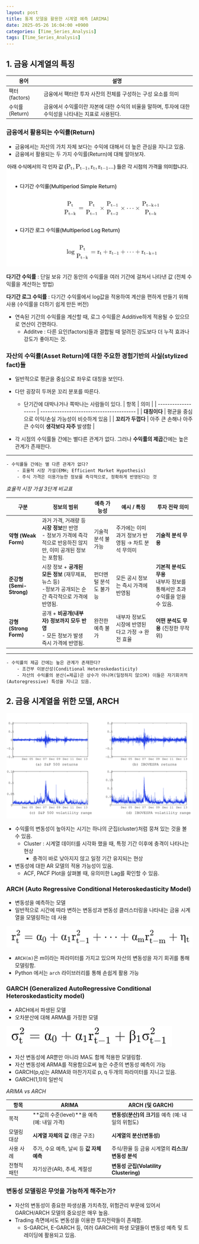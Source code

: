 ```yaml
---
layout: post
title: 통계 모델을 활용한 시계열 예측 [ARIMA]
date: 2025-05-26 16:04:00 +0900
categories: [Time_Series_Analysis]
tags: [Time_Series_Analysis]
---
```



## 1. 금융 시계열의 특징

|용어|설명|
|---|---|
|팩터(factors)|금융에서 팩터란 투자 사잔의 전체를 구성하는 구성 요소를 의미|
|수익률(Return)|금융에서 수익률이란 자본에 대한 수익의 비율을 말하며, 투자에 대한 수익성을 나타내는 지표로 사용된다.|

### 금융에서 활용되는 수익률(Return)

- 금융에서는 자산의 가치 자체 보다는 수익에 대해서 더 높은 관심을 지니고 있음.
- 금융에서 활용되는 두 가지 수익률(Return)에 대해 알아보자.

![250526_1.png](/assets/img/posts/250526_1.png)

**다기간 수익률** : 단일 보유 기간 동안의 수익률을 여러 기간에 걸쳐서 나타낸 값 (전체 수익률을 계산하는 방법)

**다기간 로그 수익률** : 다기간 수익률에서 log값을 적용하여 계산을 편하게 만들기 위해 사용 (수익률을 더하기 쉽게 만든 버전)

- 연속된 기간의 수익률을 계산할 때, 로그 수익률은 Additive하게 적용될 수 있으므로 연산이 간편하다.
    - Additve : 다른 요인(factors)들과 결합될 때 알려진 강도보다 더 누적 효과나 강도가 좋아지는 것.

### 자산의 수익률(Asset Return)에 대한 주요한 경험기반의 사실(stylized fact)들

- 일반적으로 평균을 중심으로 좌우로 대칭을 보인다.
- 다만 굉장히 두꺼운 꼬리 분포를 따른다.
    - 단기간에 대박나거나 쪽박나는 사람들이 있다.
    | 항목                  | 의미                                       |
| ------------------- | ---------------------------------------- |
| **대칭이다**            | 평균을 중심으로 이익/손실 가능성이 비슷하게 있음              |
| **꼬리가 두껍다**         | 아주 큰 손해나 아주 큰 수익이 **생각보다 자주** 발생함        |


- 각 시점의 수익률들 간에는 별다른 관계가 없다. 그러나 **수익률의 제곱**간에는 높은 관계가 존재한다.
---
    - 수익률들 간에는 별 다른 관계가 없다?
        - 효율적 시장 가설(EMH; Efficient Market Hypothesis)
        - 주식 가격은 이용가능한 정보를 즉각적으로, 정확하게 반영된다는 것
        
*효율적 시장 가설 3단계 비교표*

| 구분                    | 정보의 범위                             | 예측 가능성       | 예시 / 특징                        | 투자 전략 의미                |
| --------------------- | ---------------------------------- | ------------ | ------------------------------ | ----------------------- |
| **약형 (Weak Form)**    | 과거 가격, 거래량 등 **시장 정보**만 반영 <br>- 정보가 가격에 즉각적으로 반응하진 않지만, 이미 공개된 정보는 포함됨.        | 기술적 분석 불가능   | 주가에는 이미 과거 정보가 반영됨 → 차트 분석 무의미 | **기술적 분석 무용**           |
| **준강형 (Semi-Strong)** | 시장 정보 + **공개된 모든 정보** (재무제표, 뉴스 등)<br>-정보가 공개되는 순간 즉각적으로 가격에 반영됨. | 펀더멘털 분석도 불가능 | 모든 공시 정보는 즉시 가격에 반영됨           | **기본적 분석도 무용** <br>내부자 정보를 통해서만 초과수익률을 얻을 수 있음.          |
| **강형 (Strong Form)**  | 공개 + **비공개(내부자) 정보까지 모두 반영** <br> - 모든 정보가 발생 즉시 가격에 반영됨.      | 완전한 예측 불가    | 내부자 정보도 시장에 반영된다고 가정 → 완전 효율   | **어떤 분석도 무용** (진정한 무작위) |

---
    - 수익률의 제곱 간에는 높은 관계가 존재한다?
        - 조건부 이분산성(Conditional Heteroskedasticity)
        - 자산의 수익률의 분산(=제곱)은 상수가 아니며(일정하지 않으며) 이들은 자기회귀적(Autoregressive) 특성을 지니고 있음.

## 2. 금융 시계열을 위한 모델, ARCH

![250526_2.png](/assets/img/posts/250526_2.png)

- 수익률의 변동성이 높아지는 시기는 하나의 군집(cluster)처럼 뭉쳐 있는 것을 볼 수 있음.
    - Cluster : 시계열 데이터를 시각화 했을 때, 특정 기간 이후에 충격이 나타나는 현상
        - 충격이 바로 낮아지지 않고 일정 기간 유지되는 현상
- 변동성에 대한 AR 모델의 적용 가능성이 있음.
    - ACF, PACF Plot을 살펴볼 때, 유의미한 Lag를 확인할 수 있음.

### ARCH (Auto Regressive Conditional Heteroskedasticity Model)

- 변동성을 예측하는 모델
- 일반적으로 시간에 따라 변하는 변동성과 변동성 클러스터링을 나타내는 금융 시계열을 모델링하는 데 사용

![250526_3.png](/assets/img/posts/250526_3.png)

- `ARCH(m)`은 m이라는 파라미터를 가지고 있으며 자산의 변동성을 자기 회귀를 통해 모델링함.
- Python 에서는 `arch` 라이브러리를 통해 손쉽게 활용 가능

### GARCH (Generalized AutoRegressive Conditional Heteroskedasticity model)

- ARCH에서 파생된 모델
- 오차분산에 대해 ARMA를 가정한 모델

![250526_4.png](/assets/img/posts/250526_4.png)

- 자산 변동성에 AR뿐만 아니라 MA도 함께 적용한 모델링함.
- 자산 변동성에 ARMA를 적용함으로써 높은 수준의 변동성 예측이 가능
- GARCH(p,q)는 ARMA와 마찬가지로 p, q 두개의 파라미터를 지니고 있음.
- GARCH(1,1)의 일반식

*ARIMA vs ARCH*

| 항목     | ARIMA                               | ARCH (및 GARCH)                                        |
| ------ | ----------------------------------- | ----------------------------------------------------- |
| 목적     | **값의 수준(level)**을 예측 (예: 내일 가격) | **변동성(분산)의 크기**를 예측 (예: 내일의 위험도)                      |
| 모델링 대상 | **시계열 자체의 값** (평균 구조)               | **시계열의 분산(변동성)**                                      |
| 사용 사례  | 주가, 수요 예측, 날씨 등 **값 자체 예측**         | 주식/환율 등 금융 시계열의 **리스크/변동성 분석**                        |
| 전형적 패턴 | 자기상관(AR), 추세, 계절성                   | **변동성 군집(Volatility Clustering)**                     |

### 변동성 모델링은 무엇을 가능하게 해주는가?

- 자산의 변동성이 중요한 파생상품 가치측정, 위험관리 부문에 있어서 GARCH/ARCH 모델의 중요성은 매우 높음.
- Trading 측면에서도 변동성을 이용한 투자전략들이 존재함.
     - S-GARCH, E-GARCH 등, 여러 GARCH의 파생 모델들이 변동성 예측 및 트레이딩에 활용되고 있음.
